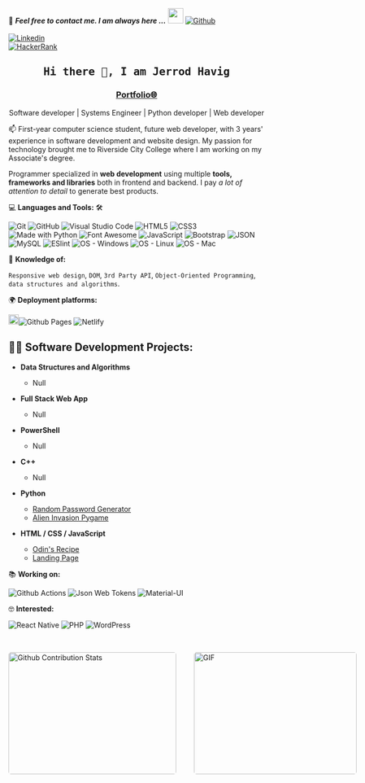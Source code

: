 📝 ***Feel free to contact me. I am always here ...*** <img src="https://media.giphy.com/media/WUlplcMpOCEmTGBtBW/giphy.gif" width="30">  [![Github](https://img.shields.io/github/followers/JerrodxHavig?label=Follow%20Me&style=social)](https://github.com/JerrodxHavig)
<br>
<br>
[![Linkedin](https://img.shields.io/badge/LinkedIn-Jerrod%20Havig-blue?logo=Linkedin&logoColor=blue&labelColor=black)](https://www.linkedin.com/in/jerrodxhavig/)
<br>
[![HackerRank](https://img.shields.io/badge/HackerRank-Jerrod_Havig-brightgreen?logo=HackerRank&logoColor=Green&labelColor=black)](https://www.hackerrank.com/JerrodxHavig)

<h2 align='center'><samp><strong>Hi there 👋, I am Jerrod Havig</strong></samp></h2>
<h3 align='center'><strong><a href="#" target="_blank">Portfolio🌐</a></strong></h3>
<p align='center'>Software developer | Systems Engineer | Python developer | Web developer</p>

<p align='left'> 📫 First-year computer science student, future web developer, with 3 years' experience in software development and website design. My passion for technology brought me to Riverside City College where I am working on my Associate's degree.</p>

Programmer specialized in **web development** using multiple **tools, frameworks and libraries** both in frontend and backend. I pay *a lot of attention to detail* to generate best products.

💻 **Languages and Tools:** 🛠️<br>

![Git](https://img.shields.io/badge/-Git-000000?style=flat&logo=git&logoColor=F05032&labelColor=ffffff)
![GitHub](https://img.shields.io/badge/-GitHub-000000?style=flat&logo=github&logoColor=000000&labelColor=ffffff)
![Visual Studio Code](https://img.shields.io/badge/-VSCode-000000?style=flat&logo=visual-studio-code&labelColor=007ACC)
![HTML5](https://img.shields.io/badge/-HTML5-000000?style=flat&logo=html5&logoColor=ffffff&labelColor=E34F26)
![CSS3](https://img.shields.io/badge/-CSS3-000000?style=flat&logo=css3&logoColor=ffffff&labelColor=1572B6) 
![Made with Python](https://img.shields.io/badge/Python-000000?flat&logo=python&logoColor=blue)
![Font Awesome](https://img.shields.io/badge/-font%20awesome-000000?style=flat&logo=font-awesome&logoColor=339AF0&labelColor=ffffff)
![JavaScript](https://img.shields.io/badge/-JavaScript-000000?style=flat&logo=javascript)
![Bootstrap](https://img.shields.io/badge/-Bootstrap-000000?style=flat&logo=bootstrap&logoColor=ffffff&labelColor=563D7C)
![JSON](https://img.shields.io/badge/-JSON-000000?style=flat&logo=JSON&logoColor=000000&labelColor=ffffff)
![MySQL](https://img.shields.io/badge/-MySQL-000000?style=flat&logo=mysql&labelColor=ffffff)
![ESlint](https://img.shields.io/badge/-ESlint-000000?style=flat&logo=ESlint&labelColor=4B32C3)
![OS - Windows](https://img.shields.io/badge/-Windows-000000?style=flat&logo=windows&logoColor=ffffff&labelColor=0078D6)
![OS - Linux](https://img.shields.io/badge/-Linux-000000?style=flat&logo=linux&logoColor=ffffff&labelColor=0078D6)
![OS - Mac](https://img.shields.io/badge/-Mac_OS-000000?style=flat&logo=apple&logoColor=ffffff&labelColor=0078D6)

🧐 **Knowledge of:**<br>

`Responsive web design`, `DOM`, `3rd Party API`, `Object-Oriented Programming`, `data structures and algorithms`.

🌍 **Deployment platforms:**<br>

<img alt="Github Pages" width="20px" height="20px" src="https://techcrunch.com/wp-content/uploads/2010/07/github-logo.png" />![Github Pages](https://img.shields.io/badge/-Github%20Pages-000000?style=flat&logo=github-pages) ![Netlify](https://img.shields.io/badge/-Netlify-000000?style=flat&logo=netlify&labelColor=000000)

## 👨‍💻 Software Development Projects:
  
- <b>Data Structures and Algorithms</b>
  - Null
  
- <b>Full Stack Web App</b>
  - Null

- <b>PowerShell</b>
  - Null

- <b>C++</b>
  - Null
  
- <b>Python</b>
  - [Random Password Generator](https://github.com/JerrodxHavig/password_generator)
  - [Alien Invasion Pygame](https://github.com/JerrodxHavig/alien_invasion)
  
- <b>HTML / CSS / JavaScript</b>
  - [Odin's Recipe](https://github.com/JerrodxHavig/odin-recipes)
  - [Landing Page](https://github.com/JerrodxHavig/landingPage)
  
📚 **Working on:** <br>

![Github Actions](https://img.shields.io/badge/-Github%20Actions-000000?style=flat&logo=github-actions&logoColor=2088FF&labelColor=ffffff)
![Json Web Tokens](https://img.shields.io/badge/-Json%20Web%20Tokens-000000?style=flat&logo=json-web-tokens&logoColor=ffffff&labelColor=000000)
![Material-UI](https://img.shields.io/badge/-Material%20UI-000000?style=flat&logo=Material%20UI&logoColor=ffffff&labelColor=0081CB)

🤓 **Interested:** <br>

![React Native](https://img.shields.io/badge/-React%20Native-000000?style=flat&logo=react&labelColor=000000)
![PHP](https://img.shields.io/badge/-PHP-000000?style=flat&logo=PHP&logoColor=5466b8&labelColor=ffffff)
![WordPress](https://img.shields.io/badge/-WordPress-000000?style=flat&logo=wordpress&labelColor=21759B)

</br>
<p style="display: flex; justify-contect: space-between;">
<img style="border-radius: 5px; margin-bottom: 5px" alt="Github Contribution Stats" width="330px" height="240px" src="https://github-contribution-stats.vercel.app/api/?username=JerrodxHavig" />
<img style="border-radius: 5px; margin: 0 0 5px 35px;" alt="GIF" width="320px" height="240px" src="https://miro.medium.com/max/875/1*Urc28sbnORGOW5oyohQ06g.gif" />
</p>
